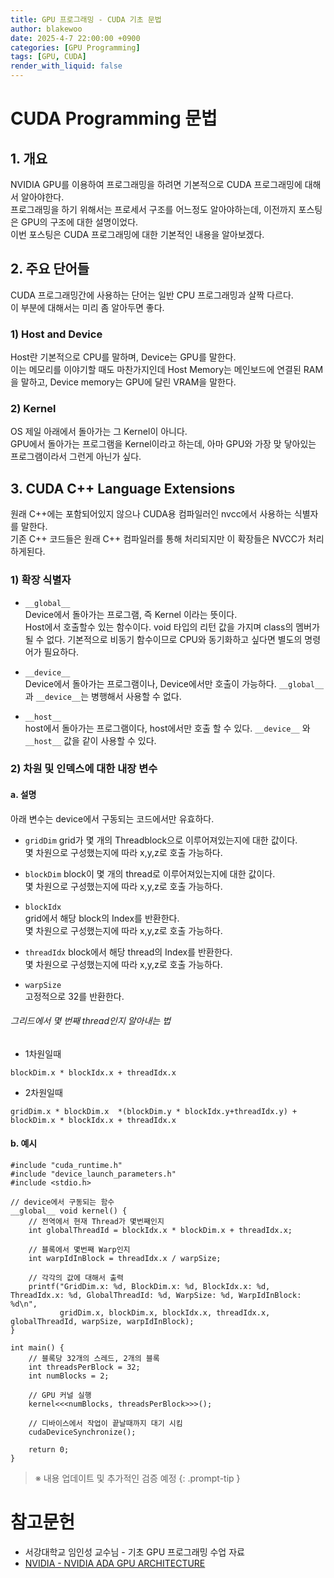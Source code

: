```yaml
---
title: GPU 프로그래밍 - CUDA 기초 문법
author: blakewoo
date: 2025-4-7 22:00:00 +0900
categories: [GPU Programming]
tags: [GPU, CUDA] 
render_with_liquid: false
---
```


# CUDA Programming 문법
## 1. 개요
NVIDIA GPU를 이용하여 프로그래밍을 하려면 기본적으로 CUDA 프로그래밍에 대해서 알아야한다.   
프로그래밍을 하기 위해서는 프로세서 구조를 어느정도 알아야하는데, 이전까지 포스팅은 GPU의 구조에 대한 설명이었다.   
이번 포스팅은 CUDA 프로그래밍에 대한 기본적인 내용을 알아보겠다.

## 2. 주요 단어들
CUDA 프로그래밍간에 사용하는 단어는 일반 CPU 프로그래밍과 살짝 다르다.   
이 부분에 대해서는 미리 좀 알아두면 좋다.

### 1) Host and Device
Host란 기본적으로 CPU를 말하며, Device는 GPU를 말한다.   
이는 메모리를 이야기할 때도 마찬가지인데 Host Memory는 메인보드에
연결된 RAM을 말하고, Device memory는 GPU에 달린 VRAM을 말한다.

### 2) Kernel
OS 제일 아래에서 돌아가는 그 Kernel이 아니다.    
GPU에서 돌아가는 프로그램을 Kernel이라고 하는데, 아마 GPU와 가장 맞 닿아있는 프로그램이라서 그런게 아닌가 싶다.


## 3. CUDA C++ Language Extensions
원래 C++에는 포함되어있지 않으나 CUDA용 컴파일러인 nvcc에서 사용하는 식별자를 말한다.   
기존 C++ 코드들은 원래 C++ 컴파일러를 통해 처리되지만 이 확장들은 NVCC가 처리하게된다.

### 1) 확장 식별자

* ```__global__```   
Device에서 돌아가는 프로그램, 즉 Kernel 이라는 뜻이다.   
Host에서 호출할수 있는 함수이다.
void 타입의 리턴 값을 가지며 class의 멤버가 될 수 없다.
기본적으로 비동기 함수이므로 CPU와 동기화하고 싶다면 별도의 명령어가 필요하다.


* ```__device__```   
Device에서 돌아가는 프로그램이나, Device에서만 호출이 가능하다.
```__global__```과 ```__device__```는 병행해서 사용할 수 없다. 


* ```__host__```   
host에서 돌아가는 프로그램이다, host에서만 호출 할 수 있다.
```__device__``` 와 ```__host__``` 값을 같이 사용할 수 있다.


### 2) 차원 및 인덱스에 대한 내장 변수

#### a. 설명
아래 변수는 device에서 구동되는 코드에서만 유효하다.

* ```gridDim```
grid가 몇 개의 Threadblock으로 이루어져있는지에 대한 값이다.   
몇 차원으로 구성했는지에 따라 x,y,z로 호출 가능하다.


* ```blockDim```
block이 몇 개의 thread로 이루어져있는지에 대한 값이다.   
몇 차원으로 구성했는지에 따라 x,y,z로 호출 가능하다.


* ```blockIdx```   
grid에서 해당 block의 Index를 반환한다.   
몇 차원으로 구성했는지에 따라 x,y,z로 호출 가능하다.


* ```threadIdx```
block에서 해당 thread의 Index를 반환한다.   
몇 차원으로 구성했는지에 따라 x,y,z로 호출 가능하다.


* ```warpSize```    
고정적으로 32를 반환한다.
  
###### 그리드에서 몇 번째 thread인지 알아내는 법
- 1차원일때

```
blockDim.x * blockIdx.x + threadIdx.x
```

- 2차원일때

```
gridDim.x * blockDim.x  *(blockDim.y * blockIdx.y+threadIdx.y) + blockDim.x * blockIdx.x + threadIdx.x
```

#### b. 예시
```cuda
#include "cuda_runtime.h"
#include "device_launch_parameters.h"
#include <stdio.h>

// device에서 구동되는 함수
__global__ void kernel() {
    // 전역에서 현재 Thread가 몇번째인지
    int globalThreadId = blockIdx.x * blockDim.x + threadIdx.x;

    // 블록에서 몇번째 Warp인지
    int warpIdInBlock = threadIdx.x / warpSize;

    // 각각의 값에 대해서 출력
    printf("GridDim.x: %d, BlockDim.x: %d, BlockIdx.x: %d, ThreadIdx.x: %d, GlobalThreadId: %d, WarpSize: %d, WarpIdInBlock: %d\n",
           gridDim.x, blockDim.x, blockIdx.x, threadIdx.x, globalThreadId, warpSize, warpIdInBlock);
}

int main() {
    // 블록당 32개의 스레드, 2개의 블록
    int threadsPerBlock = 32;
    int numBlocks = 2;

    // GPU 커널 실행
    kernel<<<numBlocks, threadsPerBlock>>>();

    // 디바이스에서 작업이 끝날때까지 대기 시킴
    cudaDeviceSynchronize();

    return 0;
}
```

> ※ 내용 업데이트 및 추가적인 검증 예정
{: .prompt-tip }

# 참고문헌
- 서강대학교 임인성 교수님 - 기초 GPU 프로그래밍 수업 자료
- [NVIDIA - NVIDIA ADA GPU ARCHITECTURE](https://images.nvidia.com/aem-dam/Solutions/geforce/ada/nvidia-ada-gpu-architecture.pdf)
